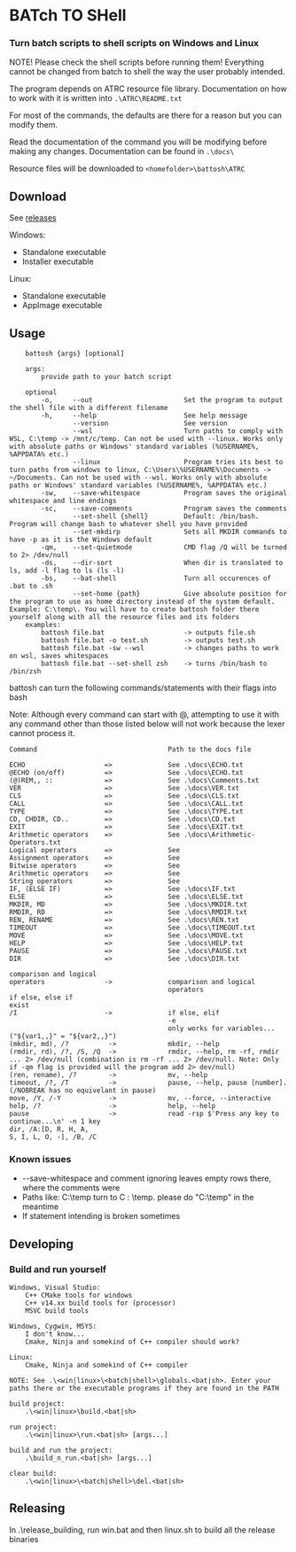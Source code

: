 # BATch TO SHell

### Turn batch scripts to shell scripts on Windows and Linux

NOTE! Please check the shell scripts before running them! Everything cannot be changed from batch to shell the way the user probably intended.


The program depends on ATRC resource file library. Documentation on how to work with it is written into  ```.\ATRC\README.txt ```

For most of the commands, the defaults are there for a reason but you can modify them.
 
Read the documentation of the command you will be modifying before making any changes. Documentation can be found in  ```.\docs\ ```

Resource files will be downloaded to ```<homefolder>\battosh\ATRC```

## Download

See [releases](https://github.com/Antonako1/battosh/releases)

Windows:

- Standalone executable
- Installer executable

Linux:

- Standalone executable
- AppImage executable

## Usage

        battosh {args} [optional]

        args:
            provide path to your batch script

        optional
            -o,     --out                       Set the program to output the shell file with a different filename
            -h,     --help                      See help message
                    --version                   See version
                    --wsl                       Turn paths to comply with WSL, C:\temp -> /mnt/c/temp. Can not be used with --linux. Works only with absolute paths or Windows' standard variables (%USERNAME%, %APPDATA% etc.)
                    --linux                     Program tries its best to turn paths from windows to linux, C:\Users\%USERNAME%\Documents -> ~/Documents. Can not be used with --wsl. Works only with absolute paths or Windows' standard variables (%USERNAME%, %APPDATA% etc.)
            -sw,    --save-whitespace           Program saves the original whitespace and line endings
            -sc,    --save-comments             Program saves the comments
                    --set-shell {shell}         Default: /bin/bash. Program will change bash to whatever shell you have provided
                    --set-mkdirp                Sets all MKDIR commands to have -p as it is the Windows default
            -qm,    --set-quietmode             CMD flag /Q will be turned to 2> /dev/null
            -ds,    --dir-sort                  When dir is translated to ls, add -l flag to ls (ls -l) 
            -bs,    --bat-shell                 Turn all occurences of .bat to .sh
                    --set-home {path}           Give absolute position for the program to use as home directory instead of the system default. Example: C:\temp\. You will have to create battosh folder there yourself along with all the resource files and its folders
        examples:
            battosh file.bat                    -> outputs file.sh
            battosh file.bat -o test.sh         -> outputs test.sh
            battosh file.bat -sw --wsl          -> changes paths to work on wsl, saves whitespaces
            battosh file.bat --set-shell zsh    -> turns /bin/bash to /bin/zsh

battosh can turn the following commands/statements with their flags into bash

Note: Although every command can start with @, attempting to use it with any command other than those listed below will not work because the lexer cannot process it.

    Command                                 Path to the docs file

    ECHO                    =>              See .\docs\ECHO.txt
    @ECHO (on/off)          =>              See .\docs\ECHO.txt
    (@)REM,, ::             =>              See .\docs\Comments.txt
    VER                     =>              See .\docs\VER.txt
    CLS                     =>              See .\docs\CLS.txt
    CALL                    =>              See .\docs\CALL.txt
    TYPE                    =>              See .\docs\TYPE.txt
    CD, CHDIR, CD..         =>              See .\docs\CD.txt
    EXIT                    =>              See .\docs\EXIT.txt
    Arithmetic operators    =>              See .\docs\Arithmetic-Operators.txt
    Logical operators       =>              See 
    Assignment operators    =>              See
    Bitwise operators       =>              See
    Arithmetic operators    =>              See
    String operators        =>              See
    IF, (ELSE IF)           =>              See .\docs\IF.txt
    ELSE                    =>              See .\docs\ELSE.txt
    MKDIR, MD               =>              See .\docs\MKDIR.txt
    RMDIR, RD               =>              See .\docs\RMDIR.txt
    REN, RENAME             =>              See .\docs\REN.txt
    TIMEOUT                 =>              See .\docs\TIMEOUT.txt
    MOVE                    =>              See .\docs\MOVE.txt
    HELP                    =>              See .\docs\HELP.txt
    PAUSE                   =>              See .\docs\PAUSE.txt
    DIR                     =>              See .\docs\DIR.txt

    comparison and logical
    operators               ->              comparison and logical
                                            operators
    if else, else if
    exist
    /I                      ->              if else, elif
                                            -e
                                            only works for variables... ("${var1,,}" = "${var2,,}")
    (mkdir, md), /?          ->             mkdir, --help
    (rmdir, rd), /?, /S, /Q  ->             rmdir, --help, rm -rf, rmdir ... 2> /dev/null (combination is rm -rf ... 2> /dev/null. Note: Only if -qm flag is provided will the program add 2> dev/null)
    (ren, rename), /?        ->             mv, --help
    timeout, /?, /T          ->             pause, --help, pause [number]. (/NOBREAK has no equivelant in pause)
    move, /Y, /-Y            ->             mv, --force, --interactive
    help, /?                 ->             help, --help
    pause                    ->             read -rsp $'Press any key to continue...\n' -n 1 key
    dir, /A:[D, R, H, A, 
    S, I, L, O, -], /B, /C

### Known issues

- --save-whitespace and comment ignoring leaves empty rows there, where the comments were
- Paths like: C:\temp turn to C : \temp. please do "C:\temp" in the meantime
- If statement intending is broken sometimes


## Developing

### Build and run yourself

    Windows, Visual Studio:
        C++ CMake tools for windows
        C++ v14.xx build tools for (processor)
        MSVC build tools

    Windows, Cygwin, MSYS:
        I don't know...
        Cmake, Ninja and somekind of C++ compiler should work?

    Linux:
        Cmake, Ninja and somekind of C++ compiler

    NOTE: See .\<win|linux>\<batch|shell>\globals.<bat|sh>. Enter your paths there or the executable programs if they are found in the PATH

    build project:
        .\<win|linux>\build.<bat|sh>

    run project:
        .\<win|linux>\run.<bat|sh> [args...]

    build and run the project:
        .\build_n_run.<bat|sh> [args...]

    clear build:
        .\<win|linux>\<batch|shell>\del.<bat|sh>

## Releasing

In .\release_building, run win.bat and then linux.sh to build all the release binaries